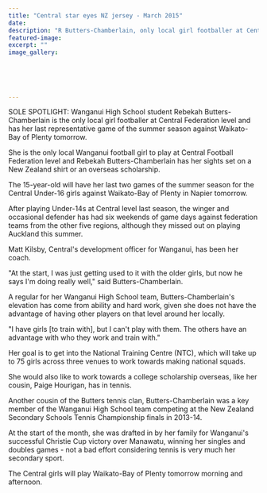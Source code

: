 ```yaml
---
title: "Central star eyes NZ jersey - March 2015"
date: 
description: "R Butters-Chamberlain, only local girl footballer at Central Federation level & has her last representative game of the summer season against Waikato-Bay of Plenty tomorrow, Wanganui Chronicle 28/3/15"
featured-image: 
excerpt: ""
image_gallery:
	
	
	
	
	
---
```


<p><span>SOLE SPOTLIGHT: Wanganui High School student Rebekah Butters-Chamberlain is the only local girl footballer at Central Federation level and has her last representative game of the summer season against Waikato-Bay of Plenty tomorrow.</span></p>
<p>She is the only local Wanganui football girl to play at Central Football Federation level and Rebekah Butters-Chamberlain has her sights set on a New Zealand shirt or an overseas scholarship.</p>
<p>The 15-year-old will have her last two games of the summer season for the Central Under-16 girls against Waikato-Bay of Plenty in Napier tomorrow.</p>
<p>After playing Under-14s at Central level last season, the winger and occasional defender has had six weekends of game days against federation teams from the other five regions, although they missed out on playing Auckland this summer.</p>
<p>Matt Kilsby, Central's development officer for Wanganui, has been her coach.</p>
<p>"At the start, I was just getting used to it with the older girls, but now he says I'm doing really well," said Butters-Chamberlain.</p>
<p>A regular for her Wanganui High School team, Butters-Chamberlain's elevation has come from ability and hard work, given she does not have the advantage of having other players on that level around her locally.</p>
<p>"I have girls [to train with], but I can't play with them. The others have an advantage with who they work and train with."</p>
<p>Her goal is to get into the National Training Centre (NTC), which will take up to 75 girls across three venues to work towards making national squads.</p>
<p>She would also like to work towards a college scholarship overseas, like her cousin, Paige Hourigan, has in tennis.</p>
<p>Another cousin of the Butters tennis clan, Butters-Chamberlain was a key member of the Wanganui High School team competing at the New Zealand Secondary Schools Tennis Championship finals in 2013-14.</p>
<p>At the start of the month, she was drafted in by her family for Wanganui's successful Christie Cup victory over Manawatu, winning her singles and doubles games - not a bad effort considering tennis is very much her secondary sport.</p>
<p>The Central girls will play Waikato-Bay of Plenty tomorrow morning and afternoon.</p>

